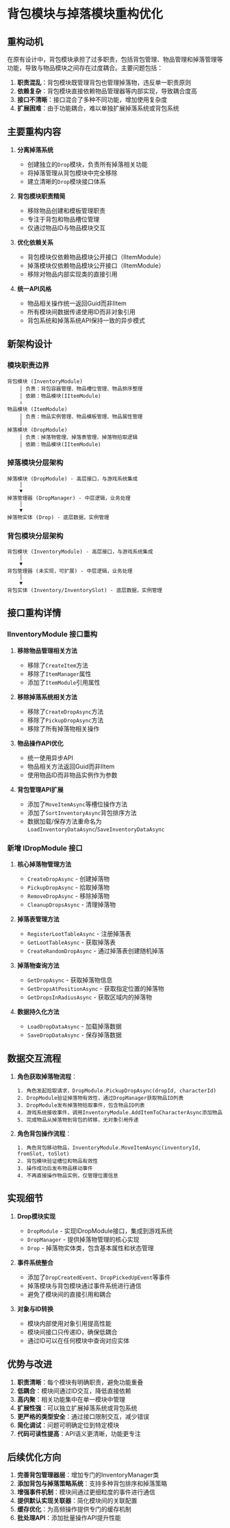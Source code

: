 # 背包模块与掉落模块重构优化

## 重构动机

在原有设计中，背包模块承担了过多职责，包括背包管理、物品管理和掉落管理等功能，导致与物品模块之间存在过度耦合。主要问题包括：

1. **职责混乱**：背包模块既管理背包也管理掉落物，违反单一职责原则
2. **依赖复杂**：背包模块直接依赖物品管理器等内部实现，导致耦合度高
3. **接口不清晰**：接口混合了多种不同功能，增加使用复杂度
4. **扩展困难**：由于功能耦合，难以单独扩展掉落系统或背包系统

## 主要重构内容

1. **分离掉落系统**
   - 创建独立的`Drop`模块，负责所有掉落相关功能
   - 将掉落管理从背包模块中完全移除
   - 建立清晰的`Drop`模块接口体系

2. **背包模块职责精简**
   - 移除物品创建和模板管理职责
   - 专注于背包和物品槽位管理
   - 仅通过物品ID与物品模块交互

3. **优化依赖关系**
   - 背包模块仅依赖物品模块公开接口（IItemModule）
   - 掉落模块仅依赖物品模块公开接口（IItemModule）
   - 移除对物品内部实现类的直接引用

4. **统一API风格**
   - 物品相关操作统一返回Guid而非IItem
   - 所有模块间数据传递使用ID而非对象引用
   - 背包系统和掉落系统API保持一致的异步模式

## 新架构设计

### 模块职责边界

```
背包模块 (InventoryModule)
    │ 负责：背包容器管理、物品槽位管理、物品排序整理
    │ 依赖：物品模块(IItemModule)
    ↓
物品模块 (ItemModule)
    │ 负责：物品实例管理、物品模板管理、物品属性管理
    │
掉落模块 (DropModule)
    │ 负责：掉落物管理、掉落表管理、掉落物拾取逻辑
    │ 依赖：物品模块(IItemModule)
```

### 掉落模块分层架构

```
掉落模块 (DropModule) - 高层接口，与游戏系统集成
    │
    ▼
掉落管理器 (DropManager) - 中层逻辑，业务处理
    │
    ▼
掉落物实体 (Drop) - 底层数据，实例管理
```

### 背包模块分层架构

```
背包模块 (InventoryModule) - 高层接口，与游戏系统集成
    │
    ▼
背包管理器 (未实现，可扩展) - 中层逻辑，业务处理
    │
    ▼
背包实体 (Inventory/InventorySlot) - 底层数据，实例管理
```

## 接口重构详情

### IInventoryModule 接口重构

1. **移除物品管理相关方法**
   - 移除了`CreateItem`方法
   - 移除了`ItemManager`属性
   - 添加了`ItemModule`引用属性

2. **移除掉落系统相关方法**
   - 移除了`CreateDropAsync`方法
   - 移除了`PickupDropAsync`方法
   - 移除了所有掉落物相关操作

3. **物品操作API优化**
   - 统一使用异步API
   - 物品相关方法返回Guid而非IItem
   - 使用物品ID而非物品实例作为参数

4. **背包管理API扩展**
   - 添加了`MoveItemAsync`等槽位操作方法
   - 添加了`SortInventoryAsync`背包排序方法
   - 数据加载/保存方法重命名为`LoadInventoryDataAsync`/`SaveInventoryDataAsync`

### 新增 IDropModule 接口

1. **核心掉落物管理方法**
   - `CreateDropAsync` - 创建掉落物
   - `PickupDropAsync` - 拾取掉落物
   - `RemoveDropAsync` - 移除掉落物
   - `CleanupDropsAsync` - 清理掉落物

2. **掉落表管理方法**
   - `RegisterLootTableAsync` - 注册掉落表
   - `GetLootTableAsync` - 获取掉落表
   - `CreateRandomDropAsync` - 通过掉落表创建随机掉落

3. **掉落物查询方法**
   - `GetDropAsync` - 获取掉落物信息
   - `GetDropsAtPositionAsync` - 获取指定位置的掉落物
   - `GetDropsInRadiusAsync` - 获取区域内的掉落物

4. **数据持久化方法**
   - `LoadDropDataAsync` - 加载掉落数据
   - `SaveDropDataAsync` - 保存掉落数据

## 数据交互流程

1. **角色获取掉落物流程**：
   ```
   1. 角色发起拾取请求，DropModule.PickupDropAsync(dropId, characterId)
   2. DropModule验证掉落物有效性，通过DropManager获取物品ID列表
   3. DropModule发布掉落物拾取事件，包含物品ID列表
   4. 游戏系统接收事件，调用InventoryModule.AddItemToCharacterAsync添加物品
   5. 完成物品从掉落物到背包的转移，无对象引用传递
   ```

2. **角色背包操作流程**：
   ```
   1. 角色背包移动物品，InventoryModule.MoveItemAsync(inventoryId, fromSlot, toSlot)
   2. 背包模块验证槽位和物品有效性
   3. 操作成功后发布物品移动事件
   4. 不再直接操作物品实例，仅管理位置信息
   ```

## 实现细节

1. **Drop模块实现**
   - `DropModule` - 实现IDropModule接口，集成到游戏系统
   - `DropManager` - 提供掉落物管理的核心实现
   - `Drop` - 掉落物实体类，包含基本属性和状态管理

2. **事件系统整合**
   - 添加了`DropCreatedEvent`、`DropPickedUpEvent`等事件
   - 掉落模块与背包模块通过事件系统进行通信
   - 避免了模块间的直接引用和耦合

3. **对象与ID转换**
   - 模块内部使用对象引用提高性能
   - 模块间接口只传递ID，确保低耦合
   - 通过ID可以在任何模块中查询对应实体

## 优势与改进

1. **职责清晰**：每个模块有明确职责，避免功能重叠
2. **低耦合**：模块间通过ID交互，降低直接依赖
3. **高内聚**：相关功能集中在单一模块中管理
4. **扩展性强**：可以独立扩展掉落系统或背包系统
5. **更严格的类型安全**：通过接口限制交互，减少错误
6. **简化调试**：问题可明确定位到特定模块
7. **代码可读性提高**：API语义更清晰，功能更专注

## 后续优化方向

1. **完善背包管理器层**：增加专门的InventoryManager类
2. **添加背包与掉落策略系统**：支持多种背包排序和掉落策略
3. **增强事件机制**：模块间通过更细粒度的事件进行通信
4. **提供默认实现关联器**：简化模块间的关联配置
5. **缓存优化**：为高频操作提供专门的缓存机制
6. **批处理API**：添加批量操作API提升性能 